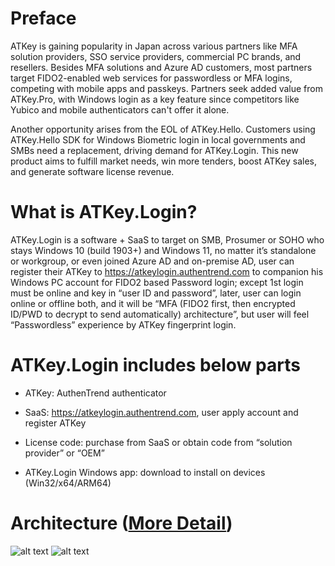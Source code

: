 # Preface
ATKey is gaining popularity in Japan across various partners like MFA solution providers, SSO service providers, commercial PC brands, and resellers. Besides MFA solutions and Azure AD customers, most partners target FIDO2-enabled web services for passwordless or MFA logins, competing with mobile apps and passkeys. Partners seek added value from ATKey.Pro, with Windows login as a key feature since competitors like Yubico and mobile authenticators can't offer it alone.

Another opportunity arises from the EOL of ATKey.Hello. Customers using ATKey.Hello SDK for Windows Biometric login in local governments and SMBs need a replacement, driving demand for ATKey.Login. This new product aims to fulfill market needs, win more tenders, boost ATKey sales, and generate software license revenue.

# What is ATKey.Login?
ATKey.Login is a software + SaaS to target on SMB, Prosumer or SOHO who stays Windows 10 (build 1903+) and Windows 11, no matter it’s standalone or workgroup, or even joined Azure AD and on-premise AD, user can register their ATKey to https://atkeylogin.authentrend.com to companion his Windows PC account for FIDO2 based Password login; except 1st login must be online and key in “user ID and password”, later, user can login online or offline both, and it will be “MFA (FIDO2 first, then encrypted ID/PWD to decrypt to send automatically) architecture”, but user will feel “Passwordless” experience by ATKey fingerprint login.

# ATKey.Login includes below parts 

- ATKey: AuthenTrend authenticator

- SaaS: https://atkeylogin.authentrend.com, user apply account and register ATKey 

- License code: purchase from SaaS or obtain code from “solution provider” or “OEM” 

- ATKey.Login Windows app: download to install on devices (Win32/x64/ARM64) 

# Architecture ([More Detail](https://docs.google.com/presentation/d/1GgqQmz7cbQRJk623J-PD_hBjZfdUFc4b-srt8kjhL7s/edit?usp=sharing))
![alt text](https://imgur.com/wNLu4xD.png)
![alt text](https://imgur.com/RO4nJ2f.png)

